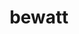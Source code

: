 ---
title: bewatt
link: https://www.behance.net/gallery/73399379/BeWatt
link-title: Click to see bewatt
area: illustration
description: Developed a platform for children to learn about sustainability.
---